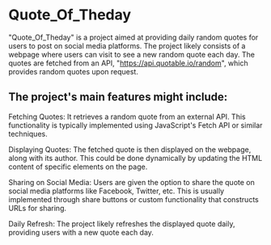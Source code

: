 # Quote_Of_Theday
"Quote_Of_Theday" is a project aimed at providing daily random quotes for users to post on social media platforms. The project likely consists of a webpage where users can visit to see a new random quote each day. The quotes are fetched from an API, "https://api.quotable.io/random", which provides random quotes upon request.

## The project's main features might include:

Fetching Quotes: It retrieves a random quote from an external API. This functionality is typically implemented using JavaScript's Fetch API or similar techniques.

Displaying Quotes: The fetched quote is then displayed on the webpage, along with its author. This could be done dynamically by updating the HTML content of specific elements on the page.

Sharing on Social Media: Users are given the option to share the quote on social media platforms like Facebook, Twitter, etc. This is usually implemented through share buttons or custom functionality that constructs URLs for sharing.

Daily Refresh: The project likely refreshes the displayed quote daily, providing users with a new quote each day.

